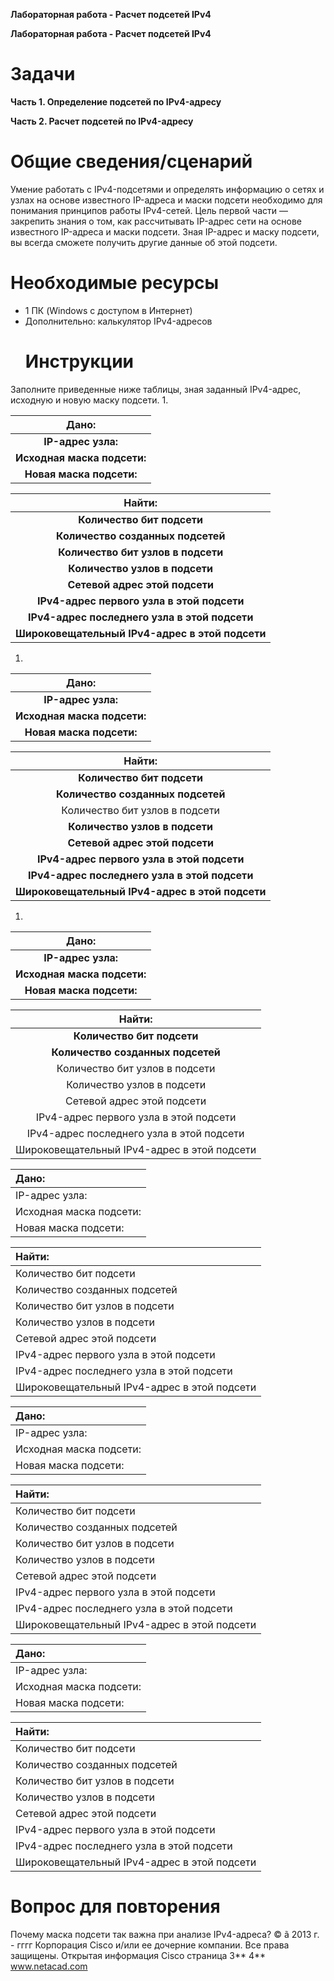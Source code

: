 ﻿**Лабораторная работа - Расчет подсетей IPv4**

**Лабораторная работа - Расчет подсетей IPv4** 

# **Задачи**
**Часть 1. Определение подсетей по IPv4-адресу**

**Часть 2. Расчет подсетей по IPv4-адресу**
# **Общие сведения/сценарий**
Умение работать с IPv4-подсетями и определять информацию о сетях и узлах на основе известного IP-адреса и маски подсети необходимо для понимания принципов работы IPv4-сетей. Цель первой части — закрепить знания о том, как рассчитывать IP-адрес сети на основе известного IP-адреса и маски подсети. Зная IP-адрес и маску подсети, вы всегда сможете получить другие данные об этой подсети.
# **Необходимые ресурсы**
- 1 ПК (Windows с доступом в Интернет)
- Дополнительно: калькулятор IPv4-адресов
  # **Инструкции**
Заполните приведенные ниже таблицы, зная заданный IPv4-адрес, исходную и новую маску подсети.
1.

|**Дано:**|
| :-: |
|**IP-адрес узла:** |192.168.200.139|
|**Исходная маска подсети:**|255.255.255.0|
|**Новая маска подсети:**|255.255.255.224|


|**Найти:**|
| :-: |
|**Количество бит подсети**|8|
|**Количество созданных подсетей**|1|
|**Количество бит узлов в подсети**|3|
|**Количество узлов в подсети**|30|
|**Сетевой адрес этой подсети**|192.168.200.128|
|**IPv4-адрес первого узла в этой подсети**|**192.168.200.129**|
|**IPv4-адрес последнего узла в этой подсети**|**192.168.200.158**|
|**Широковещательный IPv4-адрес в этой подсети**|**192.168.200.159**|
1.

|**Дано:**|
| :-: |
|**IP-адрес узла:**|10.101.99.228|
|**Исходная маска подсети:**|255.0.0.0|
|**Новая маска подсети:**|255.255.128.0|


|**Найти:**|
| :-: |
|**Количество бит подсети**|1|
|**Количество созданных подсетей**|127|
|Количество бит узлов в подсети|**8**|
|**Количество узлов в подсети**|**32766**|
|**Сетевой адрес этой подсети**|**192.168.**127.0|
|**IPv4-адрес первого узла в этой подсети**|**192.168.128.0**|
|**IPv4-адрес последнего узла в этой подсети**|**192.168.127.254**|
|**Широковещательный IPv4-адрес в этой подсети**|**192.168.255.255**|
1.

|**Дано:**|
| :-: |
|**IP-адрес узла:**|172.22.32.12|
|**Исходная маска подсети:**|255.255.0.0|
|**Новая маска подсети:**|255.255.224.0|


|**Найти:**|
| :-: |
|**Количество бит подсети**|5|
|**Количество созданных подсетей**|21|
|Количество бит узлов в подсети|**8**|
|Количество узлов в подсети|**8190**|
|Сетевой адрес этой подсети|**172.22.32.0**|
|IPv4-адрес первого узла в этой подсети|**172.22.32.1**|
|IPv4-адрес последнего узла в этой подсети|**172.22.63.254**|
|Широковещательный IPv4-адрес в этой подсети|**172.22.63.255**|


|Дано:|
| :- |
|IP-адрес узла:|192.168.1.245|
|Исходная маска подсети:|255.255.255.0|
|Новая маска подсети:|255.255.255.252|


|Найти:|
| :- |
|Количество бит подсети|0|
|Количество созданных подсетей|1|
|Количество бит узлов в подсети|**2**|
|Количество узлов в подсети|**2**|
|Сетевой адрес этой подсети|**192.168.1.244**|
|IPv4-адрес первого узла в этой подсети|**192.168.1.245**|
|IPv4-адрес последнего узла в этой подсети|**192.168.1.246**|
|Широковещательный IPv4-адрес в этой подсети|**192.168.1.247**|


|Дано:|
| :- |
|IP-адрес узла:|128.107.0.55|
|Исходная маска подсети:|255.255.0.0|
|Новая маска подсети:|255.255.255.0|


|Найти:|
| :- |
|Количество бит подсети|0|
|Количество созданных подсетей|1|
|Количество бит узлов в подсети|**8**|
|Количество узлов в подсети|**254**|
|Сетевой адрес этой подсети|**128.107.0.0**|
|IPv4-адрес первого узла в этой подсети|**128.107.0.1**|
|IPv4-адрес последнего узла в этой подсети|**128.107.0.254**|
|Широковещательный IPv4-адрес в этой подсети|**128.107.0.255**|


|Дано:|
| :- |
|IP-адрес узла:|192.135.250.180|
|Исходная маска подсети:|255.255.255.0|
|Новая маска подсети:|255.255.255.248|


|Найти:|
| :- |
|Количество бит подсети|0|
|Количество созданных подсетей|1|
|Количество бит узлов в подсети|**3**|
|Количество узлов в подсети|**6**|
|Сетевой адрес этой подсети|**192.135.250.176**|
|IPv4-адрес первого узла в этой подсети|**192.135.250.177**|
|IPv4-адрес последнего узла в этой подсети|**192.168.250.182**|
|Широковещательный IPv4-адрес в этой подсети|**192.168.250.183**|
# **Вопрос для повторения**
Почему маска подсети так важна при анализе IPv4-адреса?
© ã 2013 г. - гггг Корпорация Cisco и/или ее дочерние компании. Все права защищены. Открытая информация Cisco 	страница 3** 4**	www.netacad.com

